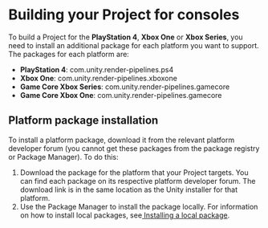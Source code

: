 # Building your Project for consoles

To build a Project for the **PlayStation 4**, **Xbox One** or **Xbox Series**, you need to install an additional package for each platform you want to support. The packages for each platform are:

- **PlayStation 4**: com.unity.render-pipelines.ps4
- **Xbox One**: com.unity.render-pipelines.xboxone
- **Game Core Xbox Series**: com.unity.render-pipelines.gamecore
- **Game Core Xbox One**: com.unity.render-pipelines.gamecore

## Platform package installation

To install a platform package, download it from the relevant platform developer forum (you cannot get these packages from the package registry or Package Manager). To do this:

1. Download the package for the platform that your Project targets. You can find each package on its respective platform developer forum. The download link is in the same location as the Unity installer for that platform.
2. Use the Package Manager to install the package locally. For information on how to install local packages, see[ Installing a local package](https://docs.unity3d.com/Manual/upm-ui-local.html).